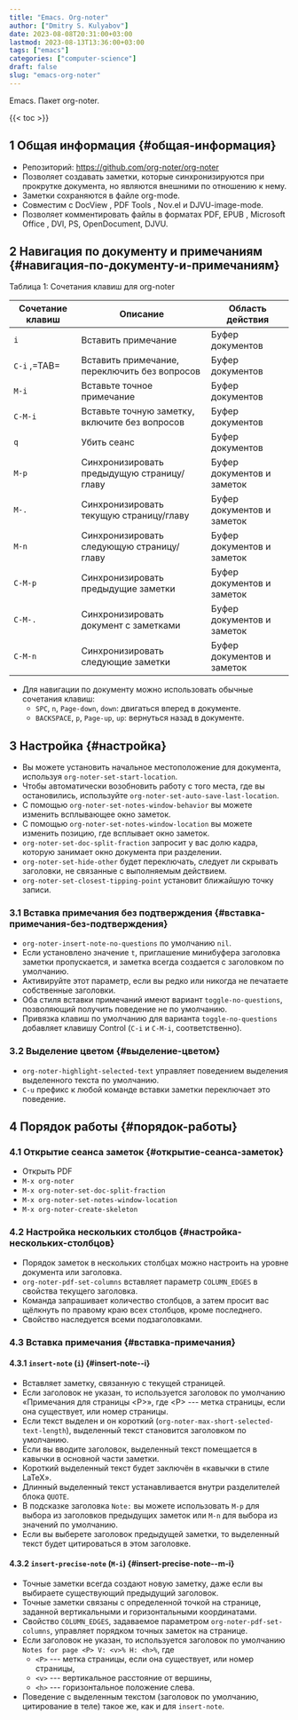 ```yaml
---
title: "Emacs. Org-noter"
author: ["Dmitry S. Kulyabov"]
date: 2023-08-08T20:31:00+03:00
lastmod: 2023-08-13T13:36:00+03:00
tags: ["emacs"]
categories: ["computer-science"]
draft: false
slug: "emacs-org-noter"
---
```


Emacs. Пакет org-noter.

<!--more-->

{{< toc >}}


## <span class="section-num">1</span> Общая информация {#общая-информация}

-   Репозиторий: <https://github.com/org-noter/org-noter>
-   Позволяет создавать заметки, которые синхронизируются при прокрутке документа, но являются внешними по отношению к нему.
-   Заметки сохраняются в файле org-mode.
-   Совместим с DocView , PDF Tools , Nov.el и DJVU-image-mode.
-   Позволяет комментировать файлы в форматах PDF, EPUB , Microsoft Office , DVI, PS, OpenDocument, DJVU.


## <span class="section-num">2</span> Навигация по документу и примечаниям {#навигация-по-документу-и-примечаниям}

<div class="table-caption">
  <span class="table-number">&#1058;&#1072;&#1073;&#1083;&#1080;&#1094;&#1072; 1:</span>
  Сочетания клавиш для org-noter
</div>

| Сочетание клавиш | Описание                                       | Область действия           |
|------------------|------------------------------------------------|----------------------------|
| `i`              | Вставить примечание                            | Буфер документов           |
| `C-i` ,=TAB=     | Вставить примечание, переключить без вопросов  | Буфер документов           |
| `M-i`            | Вставьте точное примечание                     | Буфер документов           |
| `C-M-i`          | Вставьте точную заметку, включите без вопросов | Буфер документов           |
| `q`              | Убить сеанс                                    | Буфер документов           |
| `M-p`            | Синхронизировать предыдущую страницу/главу     | Буфер документов и заметок |
| `M-.`            | Синхронизировать текущую страницу/главу        | Буфер документов и заметок |
| `M-n`            | Синхронизировать следующую страницу/главу      | Буфер документов и заметок |
| `C-M-p`          | Синхронизировать предыдущие заметки            | Буфер документов и заметок |
| `C-M-.`          | Синхронизировать документ с заметками          | Буфер документов и заметок |
| `C-M-n`          | Синхронизировать следующие заметки             | Буфер документов и заметок |

-   Для навигации по документу можно использовать обычные сочетания клавиш:
    -   `SPC`, `n`, `Page-down`, `down`: двигаться вперед в документе.
    -   `BACKSPACE`, `p`, `Page-up`, `up`: вернуться назад в документе.


## <span class="section-num">3</span> Настройка {#настройка}

-   Вы можете установить начальное местоположение для документа, используя `org-noter-set-start-location`.
-   Чтобы автоматически возобновить работу с того места, где вы остановились, используйте `org-noter-set-auto-save-last-location`.
-   С помощью `org-noter-set-notes-window-behavior` вы можете изменить всплывающее окно заметок.
-   С помощью `org-noter-set-notes-window-location` вы можете изменить позицию, где всплывает окно заметок.
-   `org-noter-set-doc-split-fraction` запросит у вас долю кадра, которую занимает окно документа при разделении.
-   `org-noter-set-hide-other` будет переключать, следует ли скрывать заголовки, не связанные с выполняемым действием.
-   `org-noter-set-closest-tipping-point` установит ближайшую точку записи.


### <span class="section-num">3.1</span> Вставка примечания без подтверждения {#вставка-примечания-без-подтверждения}

-   `org-noter-insert-note-no-questions` по умолчанию `nil`.
-   Если установлено значение `t`, приглашение минибуфера заголовка заметки пропускается, и заметка всегда создается с заголовком по умолчанию.
-   Активируйте этот параметр, если вы редко или никогда не печатаете собственные заголовки.
-   Оба стиля вставки примечаний имеют вариант `toggle-no-questions`, позволяющий получить поведение не по умолчанию.
-   Привязка клавиш по умолчанию для варианта `toggle-no-questions` добавляет клавишу Control (`C-i` и `C-M-i`, соответственно).


### <span class="section-num">3.2</span> Выделение цветом {#выделение-цветом}

-   `org-noter-highlight-selected-text` управляет поведением выделения выделенного текста по умолчанию.
-   `C-u` префикс к любой команде вставки заметки переключает это поведение.


## <span class="section-num">4</span> Порядок работы {#порядок-работы}


### <span class="section-num">4.1</span> Открытие сеанса заметок {#открытие-сеанса-заметок}

-   Открыть PDF
-   `M-x org-noter`
-   `M-x org-noter-set-doc-split-fraction`
-   `M-x org-noter-set-notes-window-location`
-   `M-x org-noter-create-skeleton`


### <span class="section-num">4.2</span> Настройка нескольких столбцов {#настройка-нескольких-столбцов}

-   Порядок заметок в нескольких столбцах можно настроить на уровне документа или заголовка.
-   `org-noter-pdf-set-columns` вставляет параметр `COLUMN_EDGES` в свойства текущего заголовка.
-   Команда запрашивает количество столбцов, а затем просит вас щёлкнуть по правому краю всех столбцов, кроме последнего.
-   Свойство наследуется всеми подзаголовками.


### <span class="section-num">4.3</span> Вставка примечания {#вставка-примечания}


#### <span class="section-num">4.3.1</span> `insert-note` (`i`) {#insert-note--i}

-   Вставляет заметку, связанную с текущей страницей.
-   Если заголовок не указан, то используется заголовок по умолчанию «Примечания для страницы &lt;P&gt;», где &lt;P&gt; --- метка страницы, если она существует, или номер страницы.
-   Если текст выделен и он короткий (`org-noter-max-short-selected-text-length`), выделенный текст становится заголовком по умолчанию.
-   Если вы вводите заголовок, выделенный текст помещается в кавычки в основной части заметки.
-   Короткий выделенный текст будет заключён в «кавычки в стиле LaTeX».
-   Длинный выделенный текст устанавливается внутри разделителей блока `QUOTE`.
-   В подсказке заголовка `Note:` вы можете использовать `M-p` для выбора из заголовков предыдущих заметок или `M-n` для выбора из значений по умолчанию.
-   Если вы выберете заголовок предыдущей заметки, то выделенный текст будет цитироваться в этом заголовке.


#### <span class="section-num">4.3.2</span> `insert-precise-note` (`M-i`) {#insert-precise-note--m-i}

-   Точные заметки всегда создают новую заметку, даже если вы выбираете существующий предыдущий заголовок.
-   Точные заметки связаны с определенной точкой на странице, заданной вертикальными и горизонтальными координатами.
-   Свойство `COLUMN_EDGES`, задаваемое параметром `org-noter-pdf-set-columns`, управляет порядком точных заметок на странице.
-   Если заголовок не указан, то используется заголовок по умолчанию `Notes for page <P> V: <v>% H: <h>%`, где
    -   `<P>` --- метка страницы, если она существует, или номер страницы,
    -   `<v>` --- вертикальное расстояние от вершины,
    -   `<h>` --- горизонтальное положение слева.
-   Поведение с выделенным текстом (заголовок по умолчанию, цитирование в теле) такое же, как и для `insert-note`.
